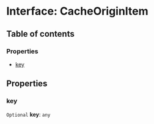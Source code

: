 # Interface: CacheOriginItem

## Table of contents

### Properties

* [key](/auto-docs/fixed-layout-editor/interfaces/CacheOriginItem.md#key)

## Properties

### key

`Optional` **key**: `any`

